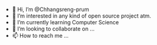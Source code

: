 - 👋 Hi, I’m @Chhangsreng-prum
- 👀 I’m interested in any kind of open source project atm. 
- 🌱 I’m currently learning Computer Science
- 💞️ I’m looking to collaborate on ...
- 📫 How to reach me ...

<!---
Chhangsreng-prum/Chhangsreng-prum is a ✨ special ✨ repository because its `README.md` (this file) appears on your GitHub profile.
You can click the Preview link to take a look at your changes.
--->
